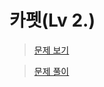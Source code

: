 # 카펫(Lv 2.)
> [문제 보기](https://school.programmers.co.kr/learn/courses/30/lessons/42842)  

> [문제 풀이](https://moxie2ks.notion.site/Programmers-42842-1c5a2b63c0ca4b5d920128c598e3bbfe)